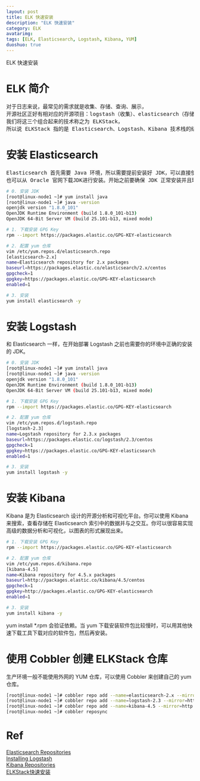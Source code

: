 ```yaml
---
layout: post
title: ELK 快速安装
description: "ELK 快速安装"
category: ELK
avatarimg:
tags: [ELK, Elasticsearch, Logstash, Kibana, YUM]
duoshuo: true
---
```



ELK 快速安装

# ELK 简介

<pre>
对于日志来说，最常见的需求就是收集、存储、查询、展示，
开源社区正好有相对应的开源项目：logstash（收集）、elasticsearch（存储+搜索）、kibana（展示），
我们将这三个组合起来的技术称之为 ELKStack，
所以说 ELKStack 指的是 Elasticsearch、Logstash、Kibana 技术栈的结合。
</pre>

# 安装 Elasticsearch

<pre>
Elasticsearch 首先需要 Java 环境，所以需要提前安装好 JDK，可以直接使用 yum 安装。
也可以从 Oracle 官网下载JDK进行安装。开始之前要确保 JDK 正常安装并且环境变量也配置正确。
</pre>
  
```bash
# 0. 安装 JDK
[root@linux-node1 ~]# yum install java
[root@linux-node1 ~]# java -version
openjdk version "1.8.0_101"
OpenJDK Runtime Environment (build 1.8.0_101-b13)
OpenJDK 64-Bit Server VM (build 25.101-b13, mixed mode)

# 1. 下载安装 GPG Key
rpm --import https://packages.elastic.co/GPG-KEY-elasticsearch

# 2. 配置 yum 仓库
vim /etc/yum.repos.d/elasticsearch.repo
[elasticsearch-2.x]
name=Elasticsearch repository for 2.x packages
baseurl=https://packages.elastic.co/elasticsearch/2.x/centos
gpgcheck=1
gpgkey=https://packages.elastic.co/GPG-KEY-elasticsearch
enabled=1

# 3. 安装
yum install elasticsearch -y

```

# 安装 Logstash

和 Elasticsearch 一样，在开始部署 Logstash 之前也需要你的环境中正确的安装的 JDK。

```bash
# 0. 安装 JDK
[root@linux-node1 ~]# yum install java
[root@linux-node1 ~]# java -version
openjdk version "1.8.0_101"
OpenJDK Runtime Environment (build 1.8.0_101-b13)
OpenJDK 64-Bit Server VM (build 25.101-b13, mixed mode)

# 1. 下载安装 GPG Key
rpm --import https://packages.elastic.co/GPG-KEY-elasticsearch

# 2. 配置 yum 仓库
vim /etc/yum.repos.d/logstash.repo
[logstash-2.3]
name=Logstash repository for 2.3.x packages
baseurl=https://packages.elastic.co/logstash/2.3/centos
gpgcheck=1
gpgkey=https://packages.elastic.co/GPG-KEY-elasticsearch
enabled=1

# 3. 安装
yum install logstash -y
```    

# 安装 Kibana

Kibana 是为 Elasticsearch 设计的开源分析和可视化平台。你可以使用 Kibana 来搜索，查看存储在 Elasticsearch 索引中的数据并与之交互。你可以很容易实现高级的数据分析和可视化，以图表的形式展现出来。

```bash
# 1. 下载安装 GPG Key
rpm --import https://packages.elastic.co/GPG-KEY-elasticsearch

# 2. 配置 yum 仓库
vim /etc/yum.repos.d/kibana.repo
[kibana-4.5]
name=Kibana repository for 4.5.x packages
baseurl=http://packages.elastic.co/kibana/4.5/centos
gpgcheck=1
gpgkey=http://packages.elastic.co/GPG-KEY-elasticsearch
enabled=1

# 3. 安装
yum install kibana -y

```

>
yum install *.rpm 会验证依赖。当 yum 下载安装软件包比较慢时，可以用其他快速下载工具下载对应的软件包，然后再安装。

# 使用 Cobbler 创建 ELKStack 仓库

生产环境一般不能使用外网的 YUM 仓库，可以使用 Cobbler 来创建自己的 yum 仓库。

```bash
[root@linux-node1 ~]# cobbler repo add --name=elasticsearch-2.x --mirror=https://packages.elastic.co/elasticsearch/2.x/centos --arch=x86_64 --breed=yum
[root@linux-node1 ~]# cobbler repo add --name=logstash-2.3 --mirror=https://packages.elastic.co/logstash/2.3/centos --arch=x86_64 --breed=yum
[root@linux-node1 ~]# cobbler repo add --name=kibana-4.5 --mirror=http://packages.elastic.co/kibana/4.5/centos --arch=x86_64 --breed=yum
[root@linux-node1 ~]# cobbler reposync
```    

# Ref
[Elasticsearch Repositories](https://www.elastic.co/guide/en/elasticsearch/reference/current/setup-repositories.html)  
[Installing Logstash](https://www.elastic.co/guide/en/logstash/current/installing-logstash.html)  
[Kibana Repositories](https://www.elastic.co/guide/en/kibana/current/_upgrading_kibana.html)  
[ELKStack快速安装](https://www.unixhot.com/article/59)  

